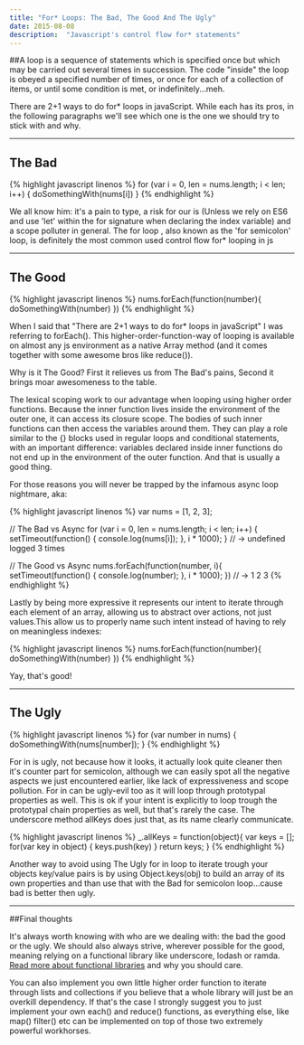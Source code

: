 ```yaml
---
title: "For* Loops: The Bad, The Good And The Ugly"
date: 2015-08-08
description:  "Javascript's control flow for* statements"
---
```


##A loop is a sequence of statements which is specified once but which may be carried out several times in succession. The code "inside" the loop is obeyed a specified number of times, or once for each of a collection of items, or until some condition is met, or indefinitely...meh.

There are 2+1 ways to do for* loops in javaScript. While each has its pros, in the following paragraphs we'll see which one is the one we should try to stick with and why.
* * *

## The Bad

{% highlight javascript linenos %}
for (var i = 0, len = nums.length; i < len; i++) {
  doSomethingWith(nums[i])
}
{% endhighlight %}

We all know him: it's a pain to type, a risk for our is (Unless we rely on ES6 and use 'let' within the for signature when declaring the index variable) and a scope polluter in general. The for loop , also known as the 'for semicolon' loop, is definitely the most common used control flow for* looping in js

***

## The Good

{% highlight javascript linenos %}
nums.forEach(function(number){
  doSomethingWith(number)
})
{% endhighlight %}

When I said that "There are 2+1 ways to do for* loops in javaScript" I was referring to forEach(). This higher-order-function-way of looping is available on almost any js environment as a native Array method (and it comes together with some awesome bros like reduce()).

Why is it The Good? First it relieves us from The Bad's pains, Second it brings moar awesomeness to the table.

The lexical scoping work to our advantage when looping using higher order functions. Because the inner function lives inside the environment of the outer one, it can access its closure scope. The bodies of such inner functions can then access the variables around them. They can play a role similar to the {} blocks used in regular loops and conditional statements, with an important difference: variables declared inside inner functions do not end up in the environment of the outer function. And that is usually a good thing.

For those reasons you will never be trapped by the infamous async loop nightmare, aka:

{% highlight javascript linenos %}
var nums = [1, 2, 3];

// The Bad vs Async
for (var i = 0, len = nums.length; i < len; i++) {
  setTimeout(function() {
    console.log(nums[i]);
  }, i * 1000);
}
// -> undefined logged 3 times

// The Good vs Async
nums.forEach(function(number, i){
  setTimeout(function() {
    console.log(number);
  }, i * 1000);
})
// -> 1 2 3
{% endhighlight %}

Lastly by being more expressive it represents our intent to iterate through each element of an array, allowing us to abstract over actions, not just values.This allow us to properly name such intent instead of having to rely on meaningless indexes:

{% highlight javascript linenos %}
nums.forEach(function(number){
  doSomethingWith(number)
})
{% endhighlight %}

Yay, that's good!

***

##  The Ugly

{% highlight javascript linenos %}
for (var number in nums) {
  doSomethingWith(nums[number]);
}
{% endhighlight %}

For in is ugly, not because how it looks, it actually look quite cleaner then it's counter part for semicolon, although we can easily spot all the negative aspects we just encountered earlier, like lack of expressiveness and scope pollution. For in can be ugly-evil too as it will loop through prototypal properties as well. This is ok if your intent is explicitly to loop trough the prototypal chain properties as well, but that's rarely the case. The underscore method allKeys does just that, as its name clearly communicate.

{% highlight javascript linenos %}
_.allKeys = function(object){
  var keys = [];
  for(var key in object) {
    keys.push(key)
  }
  return keys;
}
{% endhighlight %}

Another way to avoid using The Ugly for in loop to iterate trough your objects key/value pairs is by using Object.keys(obj) to build an array of its own properties and than use that with the Bad for semicolon loop...cause bad is better then ugly.

***
##Final thoughts

It's always worth knowing with who are we dealing with: the bad the good or the ugly. We should also always strive, wherever possible for the good, meaning relying on a functional library like underscore, lodash or ramda. [Read more about functional libraries](http://nick.balestra.ch/2015/javascript-functional-libraries/) and why you should care.

You can also implement you own little higher order function to iterate through lists and collections if you believe that a whole library will just be an overkill dependency. If that's the case I strongly suggest you to just implement your own each() and reduce() functions, as everything else, like map() filter() etc can be implemented on top of those two extremely powerful workhorses.
